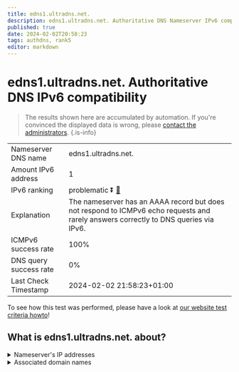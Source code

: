 ```yaml
---
title: edns1.ultradns.net.
description: edns1.ultradns.net. Authoritative DNS Nameserver IPv6 compatibility
published: true
date: 2024-02-02T20:58:23
tags: authdns, rank5
editor: markdown
---
```


# edns1.ultradns.net. Authoritative DNS IPv6 compatibility

> The results shown here are accumulated by automation. If you're convinced the displayed data is wrong, please [contact the administrators](/howto/chat). 
{.is-info}




|   |   |
| - | - |
| Nameserver DNS name | edns1.ultradns.net.
| Amount IPv6 address | 1
| IPv6 ranking | problematic :arrow_double_down: [🔗](/howto/ranking) |
| Explanation | The nameserver has an AAAA record but does not respond to ICMPv6 echo requests and rarely answers correctly to DNS queries via IPv6. |
| ICMPv6 success rate | 100%|
| DNS query success rate | 0% |
| Last Check Timestamp | 2024-02-02 21:58:23+01:00 |

To see how this test was performed, please have a look at [our website test criteria howto](/howto/testcriteria/authdns)!


## What is edns1.ultradns.net. about?




<details>
<summary>Nameserver's IP addresses</summary>

2610:a1:1014::201

</details>



<details>
<summary>Associated domain names</summary>

www.wellsfargo.com

</details>
